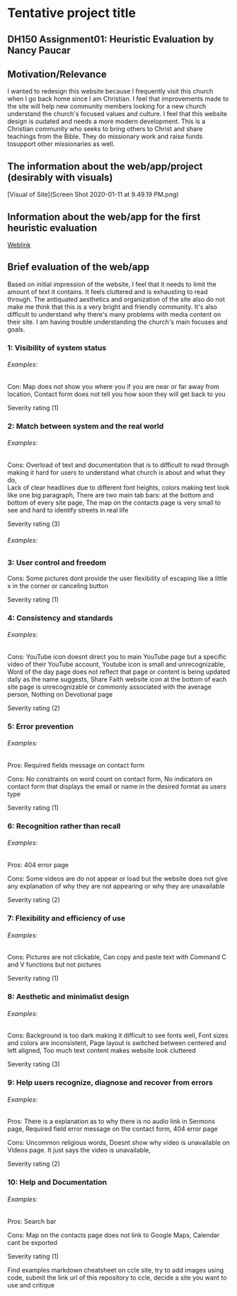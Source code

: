 # Tentative project title

## DH150 Assignment01: Heuristic Evaluation by Nancy Paucar

## Motivation/Relevance
I wanted to redesign this website because I frequently visit this church when I go back home since I am Christian.  I feel that improvements made to the site will help new community members looking for a new church understand the church's focused values and culture. I feel that this website design is oudated and needs a more modern development. This is a Christian community who seeks to bring others to Christ and share teachings from the Bible. They do missionary work and raise funds tosupport other missionaries as well. 

## The information about the web/app/project (desirably with visuals)
[Visual of Site](Screen Shot 2020-01-11 at 9.49.19 PM.png)

## Information about the web/app for the first heuristic evaluation

[Weblink](https://www.ccwo.org/) 


## Brief evaluation of the web/app
Based on initial impression of the website, I feel that it needs to limit the amount of text it contains. It feels cluttered and is exhausting to read through. The antiquated aesthetics and organization of the site also do not make me think that this is a very bright and friendly community. It's also difficult to understand why there's many problems with media content on their site. I am having trouble understanding the church's main focuses and goals.

### 1: Visibility of system status
###### Examples: 
Con: Map does not show you where you if you are near or far away from location, 
Contact form does not tell you how soon they will get back to you

Severity rating (1)

### 2: Match between system and the real world 
###### Examples:
Cons: Overload of text and documentation that is to difficult to read through making it hard for users to understand what church is about and what they do,  
Lack of clear headlines due to different font heights, colors making text look like one big paragraph,
There are two main tab bars: at the bottom and bottom of every site page, 
The map on the contacts page is very small to see and hard to identify streets in real life

Severity rating (3)

###### Examples:
### 3: User control and freedom

Cons: Some pictures dont provide the user flexibility of escaping like a little x in the corner or canceling button

Severity rating (1)

### 4: Consistency and standards
###### Examples:

Cons: YouTube icon doesnt direct you to main YouTube page but a specific video of their YouTube account, 
Youtube icon is small and unrecognizable,
Word of the day page does not reflect that page or content is being updated daily as the name suggests,
Share Faith website icon at the bottom of each site page is unrecognizable or commonly associated with the average person,
Nothing on Devotional page

Severity rating (2)

### 5: Error prevention
###### Examples:

Pros: Required fields message on contact form

Cons: No constraints on word count on contact form,
No indicators on contact form that displays the email or name in the desired format as users type

Severity rating (1)

### 6: Recognition rather than recall
###### Examples:

Pros: 404 error page 

Cons: Some videos are do not appear or load but the website does not give any explanation of why they are not appearing or why they are unavailable

Severity rating (2)

### 7: Flexibility and efficiency of use
###### Examples:

Cons:
Pictures are not clickable,
Can copy and paste text with Command C and V functions but not pictures 

Severity rating (1)

### 8: Aesthetic and minimalist design 
###### Examples:

Cons:
Background is too dark making it difficult to see fonts well,
Font sizes and colors are inconsistent,
Page layout is switched between centered and left aligned,
Too much text content makes website look cluttered

Severity rating (3)

### 9: Help users recognize, diagnose and recover from errors
###### Examples:

Pros: 
There is a explanation as to why there is no audio link in Sermons page, 
Required field error message on the contact form,
404 error page

Cons: 
Uncommon religious words,
Doesnt show why video is unavailable on Videos page. It just says the video is unavailable,

Severity rating (2)

### 10: Help and Documentation 
###### Examples:

Pros: Search bar

Cons: Map on the contacts page does not link to Google Maps, Calendar cant be exported

Severity rating (1)

Find examples markdown cheatsheet on ccle site, try to add images using code, submit the link url of this repository to ccle, decide a site you want to use and critique
